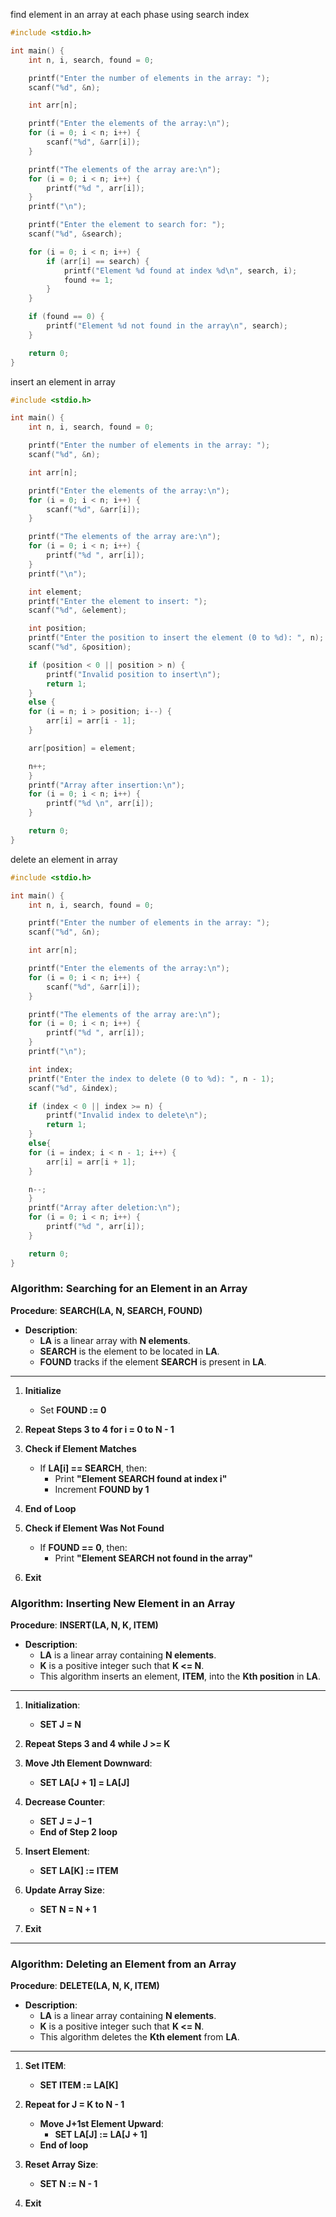 find element in an array at each phase using search index


```c
#include <stdio.h>

int main() {
    int n, i, search, found = 0;

    printf("Enter the number of elements in the array: ");
    scanf("%d", &n);

    int arr[n];

    printf("Enter the elements of the array:\n");
    for (i = 0; i < n; i++) {
        scanf("%d", &arr[i]);
    }

    printf("The elements of the array are:\n");
    for (i = 0; i < n; i++) {
        printf("%d ", arr[i]);
    }
    printf("\n");

    printf("Enter the element to search for: ");
    scanf("%d", &search);

    for (i = 0; i < n; i++) {
        if (arr[i] == search) {
            printf("Element %d found at index %d\n", search, i);
            found += 1;
        }
    }

    if (found == 0) {
        printf("Element %d not found in the array\n", search);
    }

    return 0;
}
```

insert an element in array

```c
#include <stdio.h>

int main() {
    int n, i, search, found = 0;

    printf("Enter the number of elements in the array: ");
    scanf("%d", &n);

    int arr[n];

    printf("Enter the elements of the array:\n");
    for (i = 0; i < n; i++) {
        scanf("%d", &arr[i]);
    }

    printf("The elements of the array are:\n");
    for (i = 0; i < n; i++) {
        printf("%d ", arr[i]);
    } 
    printf("\n");

    int element;
    printf("Enter the element to insert: ");
    scanf("%d", &element);

    int position;
    printf("Enter the position to insert the element (0 to %d): ", n);
    scanf("%d", &position);

    if (position < 0 || position > n) {
        printf("Invalid position to insert\n");
        return 1;
    }
    else {
    for (i = n; i > position; i--) {
        arr[i] = arr[i - 1];
    }

    arr[position] = element;

    n++;
    }
    printf("Array after insertion:\n");
    for (i = 0; i < n; i++) {
        printf("%d \n", arr[i]);
    }

    return 0;
}

```
delete an element in array

```c
#include <stdio.h>

int main() {
    int n, i, search, found = 0;

    printf("Enter the number of elements in the array: ");
    scanf("%d", &n);

    int arr[n];

    printf("Enter the elements of the array:\n");
    for (i = 0; i < n; i++) {
        scanf("%d", &arr[i]);
    }

    printf("The elements of the array are:\n");
    for (i = 0; i < n; i++) {
        printf("%d ", arr[i]);
    }
    printf("\n");

    int index;
    printf("Enter the index to delete (0 to %d): ", n - 1);
    scanf("%d", &index);

    if (index < 0 || index >= n) {
        printf("Invalid index to delete\n");
        return 1;
    }
    else{
    for (i = index; i < n - 1; i++) {
        arr[i] = arr[i + 1];
    }

    n--; 
    }
    printf("Array after deletion:\n");
    for (i = 0; i < n; i++) {
        printf("%d ", arr[i]);
    }

    return 0;
}
```
### Algorithm: Searching for an Element in an Array  
**Procedure**: **SEARCH(LA, N, SEARCH, FOUND)**  
- **Description**:
  - **LA** is a linear array with **N elements**.
  - **SEARCH** is the element to be located in **LA**.
  - **FOUND** tracks if the element **SEARCH** is present in **LA**.

---

1. **Initialize**  
   - Set **FOUND := 0**

2. **Repeat Steps 3 to 4 for i = 0 to N - 1**

3. **Check if Element Matches**  
   - If **LA[i] == SEARCH**, then:
     - Print **"Element SEARCH found at index i"**
     - Increment **FOUND by 1**

4. **End of Loop**

5. **Check if Element Was Not Found**  
   - If **FOUND == 0**, then:
     - Print **"Element SEARCH not found in the array"**

6. **Exit**

### Algorithm: Inserting New Element in an Array  
**Procedure**: **INSERT(LA, N, K, ITEM)**  
- **Description**:
  - **LA** is a linear array containing **N elements**.
  - **K** is a positive integer such that **K <= N**.
  - This algorithm inserts an element, **ITEM**, into the **Kth position** in **LA**.

---

1. **Initialization**:  
   - **SET J = N**

2. **Repeat Steps 3 and 4 while J >= K**

3. **Move Jth Element Downward**:  
   - **SET LA[J + 1] = LA[J]**

4. **Decrease Counter**:  
   - **SET J = J – 1**
   - **End of Step 2 loop**

5. **Insert Element**:  
   - **SET LA[K] := ITEM**

6. **Update Array Size**:  
   - **SET N = N + 1**

7. **Exit**

---

### Algorithm: Deleting an Element from an Array  
**Procedure**: **DELETE(LA, N, K, ITEM)**  
- **Description**:
  - **LA** is a linear array containing **N elements**.
  - **K** is a positive integer such that **K <= N**.
  - This algorithm deletes the **Kth element** from **LA**.

---

1. **Set ITEM**:  
   - **SET ITEM := LA[K]**

2. **Repeat for J = K to N - 1**  
   - **Move J+1st Element Upward**:  
     - **SET LA[J] := LA[J + 1]**
   - **End of loop**

3. **Reset Array Size**:  
   - **SET N := N - 1**

4. **Exit**

    